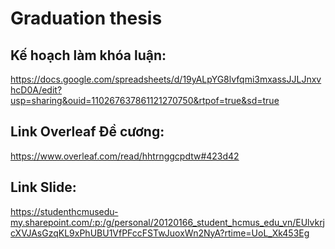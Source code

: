 ﻿# Graduation thesis
## Kế hoạch làm khóa luận:
https://docs.google.com/spreadsheets/d/19yALpYG8lvfqmi3mxassJJLJnxvhcD0A/edit?usp=sharing&ouid=110267637861121270750&rtpof=true&sd=true
## Link Overleaf Đề cương:
https://www.overleaf.com/read/hhtrnggcpdtw#423d42 
## Link Slide:
https://studenthcmusedu-my.sharepoint.com/:p:/g/personal/20120166_student_hcmus_edu_vn/EUlvkrjcXVJAsGzqKL9xPhUBU1VfPFccFSTwJuoxWn2NyA?rtime=UoL_Xk453Eg
